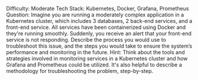 Difficulty: Moderate
Tech Stack: Kubernetes, Docker, Grafana, Prometheus
Question: Imagine you are running a moderately complex application in a Kubernetes cluster, which includes 3 databases, 2 back-end services, and a front-end service. All services have been containerized using Docker and they're running smoothly. Suddenly, you receive an alert that your front-end service is not responding. Describe the process you would use to troubleshoot this issue, and the steps you would take to ensure the system’s performance and monitoring in the future.
Hint: Think about the tools and strategies involved in monitoring services in a Kubernetes cluster and how Grafana and Prometheus could be utilized. It's also helpful to describe a methodology for troubleshooting the problem, step-by-step.